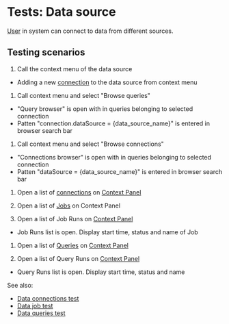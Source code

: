 <!-- TITLE: Tests: Data source -->
<!-- SUBTITLE: -->

# Tests: Data source

[User](../govern/user.md) in system can connect to data from different sources.

## Testing scenarios

1. Call the context menu of the data source

* Adding a new [connection](data-connection.md) to the data source from context menu

1. Call context menu and select "Browse queries"

* "Query browser" is open with in queries belonging to selected connection
* Patten "connection.dataSource = {data_source_name}" is entered in browser search bar

1. Call context menu and select "Browse connections"

* "Connections browser" is open with in queries belonging to selected connection
* Patten "dataSource = {data_source_name}" is entered in browser search bar

1. Open a list of [connections](data-connection.md)
   on [Context Panel](../datagrok/navigation.md#context-panel)

1. Open a list of [Jobs](data-job.md) on Context Panel

1. Open a list of Job Runs on [Context Panel](../datagrok/navigation.md#context-panel)

* Job Runs list is open. Display start time, status and name of Job

1. Open a list of [Queries](data-query.md) on [Context Panel](../datagrok/navigation.md#context-panel)

1. Open a list of Query Runs on [Context Panel](../datagrok/navigation.md#context-panel)

* Query Runs list is open. Display start time, status and name

See also:

* [Data connections test](data-connection-test.md)
* [Data job test](data-job-test.md)
* [Data queries test](data-query-test.md)
